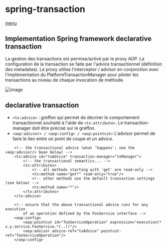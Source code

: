 # spring-transaction
[menu](https://github.com/grouault/spring-tutorial/blob/master/spring-data-access/transaction/readme.md)

## Implementation Spring framework declarative transaction

La gestion des transactions est permise/activé par le proxy AOP. La configuration de la transaction se faite par l'advice transactionnel (définition des metadatas). Le proxy utilise l'interceptor / advisor en conjonction avec l'implémentation du PlatformTransactionManager pour piloter les transactions au niveau de chaque invocation de méthode.

![image](https://user-images.githubusercontent.com/20648687/80582769-94929b80-8a0f-11ea-9224-b7be7ba2d35c.png)

## declarative transaction
* `<tx:advice>` : greffon qui permet de décrirer le comportement transactionnel souhaité à l'aide de `<tx:attribute>`. Le transaction-manager doit être précisé sur le greffon.
* `<aop:adivsor> / <aop:config> / <aop:pointcut>`
L'advisor permet de faire le lien entre un point de coupe et un advice.

```
    <!-- the transactional advice (what 'happens'; see the <aop:advisor/> bean below) -->
    <tx:advice id="txAdvice" transaction-manager="txManager">
        <!-- the transactional semantics... -->
        <tx:attributes>
            <!-- all methods starting with 'get' are read-only -->
            <tx:method name="get*" read-only="true"/>
            <!-- other methods use the default transaction settings (see below) -->
            <tx:method name="*"/>
        </tx:attributes>
    </tx:advice>

    <!-- ensure that the above transactional advice runs for any execution
        of an operation defined by the FooService interface -->
    <aop:config>
        <aop:pointcut id="fooServiceOperation" expression="execution(* x.y.service.FooService.*(..))"/>
        <aop:advisor advice-ref="txAdvice" pointcut-ref="fooServiceOperation"/>
    </aop:config>
```
